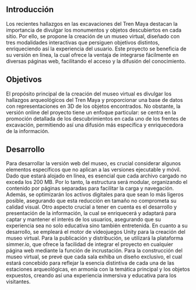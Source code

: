 ## Introducción
Los recientes hallazgos en las excavaciones del Tren Maya destacan la importancia de divulgar los monumentos y objetos descubiertos en cada sitio. Por ello, se propone la creación de un museo virtual, diseñado con tres modalidades interactivas que persiguen objetivos distintos, enriqueciendo así la experiencia del usuario. Este proyecto se beneficia de su versión en línea, la cual ofrece la ventaja de integrarse fácilmente en diversas páginas web, facilitando el acceso y la difusión del conocimiento.

## Objetivos
El propósito principal de la creación del museo virtual es divulgar los hallazgos arqueológicos del Tren Maya y proporcionar una base de datos con representaciones en 3D de los objetos encontrados. No obstante, la versión online del proyecto tiene un enfoque particular: se centra en la promoción detallada de los descubrimientos en cada uno de los frentes de excavación, permitiendo así una difusión más específica y enriquecedora de la información.

## Desarrollo
Para desarrollar la versión web del museo, es crucial considerar algunos elementos específicos que no aplican a las versiones ejecutable y móvil. Dado que estará alojado en línea, es esencial que cada archivo cargado no exceda los 200 MB. Por lo tanto, la estructura será modular, organizando el contenido por páginas separadas para facilitar la carga y navegación. Además, se optimizarán los activos digitales para que sean lo más ligeros posible, asegurando que esta reducción en tamaño no comprometa su calidad visual.
Otro aspecto crucial a tener en cuenta es el desarrollo y presentación de la información, la cual se enriquecerá y adaptará para captar y mantener el interés de los usuarios, asegurando que su experiencia sea no solo educativa sino también entretenida. En cuanto a su desarrollo, se empleará el motor de videojuegos Unity para la creación del museo virtual. Para la publicación y distribución, se utilizará la plataforma simmer.io, que ofrece la facilidad de integrar el proyecto en cualquier página web mediante la función de incrustación. Para la construcción del museo virtual, se prevé que cada sala exhiba un diseño exclusivo, el cual estará concebido para reflejar la esencia distintiva de cada una de las estaciones arqueológicas, en armonía con la temática principal y los objetos expuestos, creando así una experiencia inmersiva y educativa para los visitantes.
